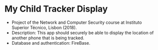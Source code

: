 # My Child Tracker Display

- Project of the Network and Computer Security course at Instituto Superior Técnico, Lisbon (2018).
- Description: This app should securely be able to display the location of another phone that is being tracked.
- Database and authentication: FireBase.
